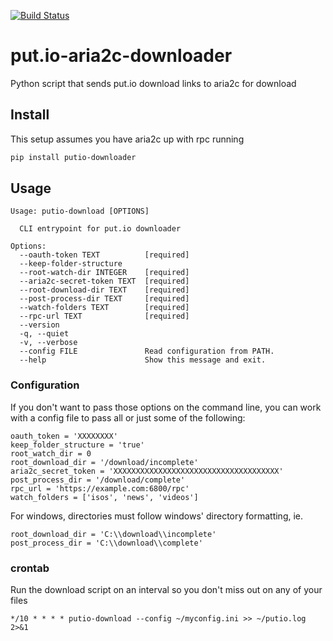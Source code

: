 [![Build Status](https://travis-ci.org/cvockrodt/put.io-aria2c-downloader.svg?branch=master)](https://travis-ci.org/cvockrodt/put.io-aria2c-downloader)

# put.io-aria2c-downloader
Python script that sends put.io download links to aria2c for download


## Install
This setup assumes you have aria2c up with rpc running
```bash
pip install putio-downloader
```

## Usage
```
Usage: putio-download [OPTIONS]

  CLI entrypoint for put.io downloader

Options:
  --oauth-token TEXT          [required]
  --keep-folder-structure
  --root-watch-dir INTEGER    [required]
  --aria2c-secret-token TEXT  [required]
  --root-download-dir TEXT    [required]
  --post-process-dir TEXT     [required]
  --watch-folders TEXT        [required]
  --rpc-url TEXT              [required]
  --version
  -q, --quiet
  -v, --verbose
  --config FILE               Read configuration from PATH.
  --help                      Show this message and exit.
```

### Configuration
If you don't want to pass those options on the command line, you can work with a config file to pass all or just some of the following:
```
oauth_token = 'XXXXXXXX'
keep_folder_structure = 'true'
root_watch_dir = 0
root_download_dir = '/download/incomplete'
aria2c_secret_token = 'XXXXXXXXXXXXXXXXXXXXXXXXXXXXXXXXXXXXX'
post_process_dir = '/download/complete'
rpc_url = 'https://example.com:6800/rpc'
watch_folders = ['isos', 'news', 'videos']
```

For windows, directories must follow windows' directory formatting, ie.
```
root_download_dir = 'C:\\download\\incomplete'
post_process_dir = 'C:\\download\\complete'
```

### crontab
Run the download script on an interval so you don't miss out on any of your files
```crontab
*/10 * * * * putio-download --config ~/myconfig.ini >> ~/putio.log 2>&1
```
